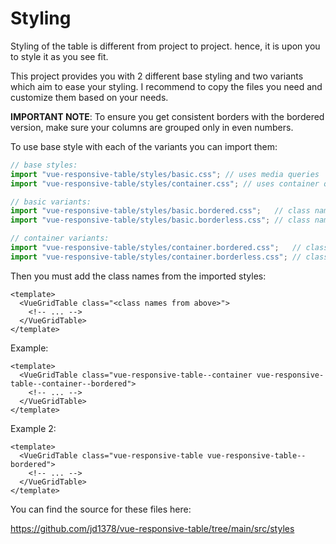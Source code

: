 # Styling

Styling of the table is different from project to project. hence, it is upon you to style it as you see fit.

This project provides you with 2 different base styling and two variants which aim to ease your styling. I recommend to copy the files you need and customize them based on your needs.

**IMPORTANT NOTE**: To ensure you get consistent borders with the bordered version, make sure your columns are grouped only in even numbers.

To use base style with each of the variants you can import them:

```ts
// base styles:
import "vue-responsive-table/styles/basic.css"; // uses media queries         | class name: vue-responsive-table
import "vue-responsive-table/styles/container.css"; // uses container queries | class name: vue-responsive-table--container

// basic variants:
import "vue-responsive-table/styles/basic.bordered.css";   // class name: vue-responsive-table--bordered
import "vue-responsive-table/styles/basic.borderless.css"; // class name: vue-responsive-table--borderless

// container variants:
import "vue-responsive-table/styles/container.bordered.css";   // class name: vue-responsive-table--container--bordered
import "vue-responsive-table/styles/container.borderless.css"; // class name: vue-responsive-table--container--borderless
```

Then you must add the class names from the imported styles:

```vue
<template>
  <VueGridTable class="<class names from above>">
    <!-- ... -->
  </VueGridTable>
</template>
```

Example:

```vue
<template>
  <VueGridTable class="vue-responsive-table--container vue-responsive-table--container--bordered">
    <!-- ... -->
  </VueGridTable>
</template>
```

Example 2:

```vue
<template>
  <VueGridTable class="vue-responsive-table vue-responsive-table--bordered">
    <!-- ... -->
  </VueGridTable>
</template>
```

You can find the source for these files here:

<https://github.com/jd1378/vue-responsive-table/tree/main/src/styles>

